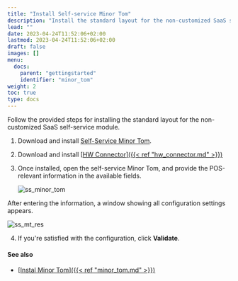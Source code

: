 ```yaml
---
title: "Install Self-service Minor Tom"
description: "Install the standard layout for the non-customized SaaS self-service module"
lead: ""
date: 2023-04-24T11:52:06+02:00
lastmod: 2023-04-24T11:52:06+02:00
draft: false
images: []
menu:
  docs:
    parent: "gettingstarted"
    identifier: "minor_tom"
weight: 2
toc: true
type: docs
---
```


Follow the provided steps for installing the standard layout for the non-customized SaaS self-service module. 

1. Download and install [<ins>Self-Service Minor Tom<ins>](https://npminortomselfservice.blob.core.windows.net/prod/Setup.exe).
2. Download and install [<ins>HW Connector<ins>]({{< ref "hw_connector.md" >}})
3. Once installed, open the self-service Minor Tom, and provide the POS-relevant information in the available fields.       

   ![ss_minor_tom](ss_minor_tom.png)      

  After entering the information, a window showing all configuration settings appears. 

  ![ss_mt_res](ss_mt_res.png)

4. If you're satisfied with the configuration, click **Validate**.


#### See also

- [<ins>Instal Minor Tom<ins>]({{< ref "minor_tom.md" >}})